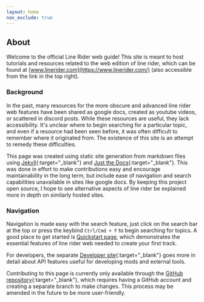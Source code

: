```yaml
---
layout: home
nav_exclude: true
---
```


## About

Welcome to the official Line Rider web guide! This site is meant to host tutorials and resources related to the web edition of line rider, which can be found at [www.linerider.com](https://www.linerider.com/) (also accessible from the link in the top right).

### Background

In the past, many resources for the more obscure and advanced line rider web features have been shared as google docs, created as youtube videos, or scattered in discord posts. While these resources are useful, they lack accessibility. It's unclear where to begin searching for a particular topic, and even if a resource had been seen before, it was often difficult to remember where it originated from. The existence of this site is an attempt to remedy these difficulties.

This page was created using static site generation from markdown files using [Jekyll](https://jekyllrb.com/){:target="_blank"} and [Just the Docs](https://github.com/just-the-docs/just-the-docs){:target="_blank"}. This was done in effort to make contributions easy and encourage maintainability in the long term, but include ease of navigation and search capabilities unavailable in sites like google docs. By keeping this project open source, I hope to see alternative aspects of line rider be explained more in depth on similarly hosted sites.

### Navigation

Navigation is made easy with the search feature, just click on the search bar at the top or press the keybind `Ctrl/Cmd + F` to begin searching for topics. A good place to get started is [Quickstart page](/quickstart/), which demonstrates the essential features of line rider web needed to create your first track.

For developers, the separate [Developer site](https://malizma333.github.io/line-rider-web-docs/){:target="_blank"} goes more in detail about API features useful for developing mods and external tools.

Contributing to this page is currently only available through the [GitHub repository](https://github.com/Malizma333/line-rider-web-guide/){:target="_blank"}, which requires having a GitHub account and creating a separate branch to make changes. This process may be amended in the future to be more user-friendly.
